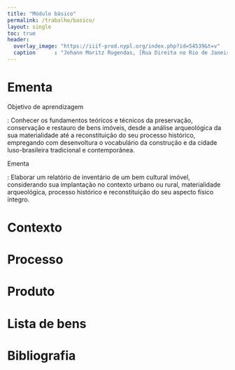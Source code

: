 ```yaml
---
title: "Módulo básico"
permalink: /trabalho/basico/
layout: single
toc: true
header:
  overlay_image: "https://iiif-prod.nypl.org/index.php?id=54539&t=v"
  caption      : "Johann Moritz Rugendas, [Rua Direita no Rio de Janeiro](https://digitalcollections.nypl.org/items/510d47d9-7b85-a3d9-e040-e00a18064a99), 1835"
---
```


# Ementa #

Objetivo de aprendizagem

: Conhecer os fundamentos teóricos e técnicos da preservação,
  conservação e restauro de bens imóveis, desde a análise arqueológica
  da sua materialidade até a reconstituição do seu processo histórico,
  empregando com desenvoltura o vocabulário da construção e da cidade
  luso-brasileira tradicional e contemporânea.

Ementa

: Elaborar um relatório de inventário de um bem cultural imóvel,
  considerando sua implantação no contexto urbano ou rural,
  materialidade arqueológica, processo histórico e reconstituição do seu
  aspecto físico íntegro.

# Contexto #

# Processo #

# Produto #

# Lista de bens #

# Bibliografia #

